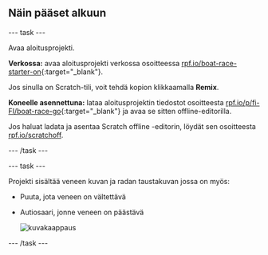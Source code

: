 ## Näin pääset alkuun

--- task ---

Avaa aloitusprojekti.

**Verkossa:** avaa aloitusprojekti verkossa osoitteessa [rpf.io/boat-race-starter-on](https://rpf.io/boat-race-starter-on){:target="_blank"}.

Jos sinulla on Scratch-tili, voit tehdä kopion klikkaamalla **Remix**.

**Koneelle asennettuna:** lataa aloitusprojektin tiedostot osoitteesta [rpf.io/p/fi-FI/boat-race-go](https://rpf.io/p/fi-FI/boat-race-go){:target="_blank"} ja avaa se sitten offline-editorilla.

Jos haluat ladata ja asentaa Scratch offline -editorin, löydät sen osoitteesta [rpf.io/scratchoff](https://rpf.io/scratchoff).

--- /task ---

--- task ---

Projekti sisältää veneen kuvan ja radan taustakuvan jossa on myös:

- Puuta, jota veneen on vältettävä
- Autiosaari, jonne veneen on päästävä
    
    ![kuvakaappaus](images/boat-starter.png)

--- /task ---
